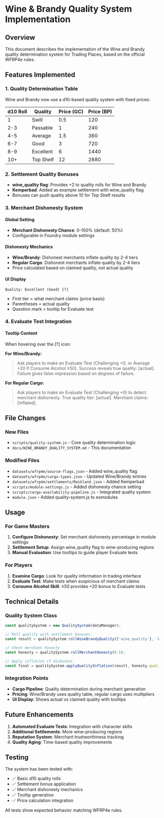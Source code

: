 # Wine & Brandy Quality System Implementation

## Overview

This document describes the implementation of the Wine and Brandy quality determination system for Trading Places, based on the official WFRP4e rules.

## Features Implemented

### 1. Quality Determination Table

Wine and Brandy now use a d10-based quality system with fixed prices:

| d10 Roll | Quality    | Price (GC) | Price (BP) |
|----------|------------|------------|------------|
| 1        | Swill      | 0.5        | 120        |
| 2-3      | Passable   | 1          | 240        |
| 4-5      | Average    | 1.5        | 360        |
| 6-7      | Good       | 3          | 720        |
| 8-9      | Excellent  | 6          | 1440       |
| 10+      | Top Shelf  | 12         | 2880       |

### 2. Settlement Quality Bonuses

- **wine_quality flag**: Provides +2 to quality rolls for Wine and Brandy
- **Kemperbad**: Added as example settlement with wine_quality flag
- Bonuses can push quality above 10 for Top Shelf results

### 3. Merchant Dishonesty System

#### Global Setting
- **Merchant Dishonesty Chance**: 0-100% (default: 50%)
- Configurable in Foundry module settings

#### Dishonesty Mechanics
- **Wine/Brandy**: Dishonest merchants inflate quality by 2-4 tiers
- **Regular Cargo**: Dishonest merchants inflate quality by 2-4 tiers
- Price calculated based on claimed quality, not actual quality

#### UI Display
```
Quality: Excellent (Good) [?]
```
- First tier = what merchant claims (price basis)
- Parentheses = actual quality
- Question mark = tooltip for Evaluate test

### 4. Evaluate Test Integration

#### Tooltip Content
When hovering over the [?] icon:

**For Wine/Brandy:**
> Ask players to make an Evaluate Test (Challenging +0, or Average +20 if Consume Alcohol ≥50). Success reveals true quality: [actual]. Failure gives false impression based on degrees of failure.

**For Regular Cargo:**
> Ask players to make an Evaluate Test (Challenging +0) to detect merchant dishonesty. True quality tier: [actual]. Merchant claims: [inflated].

## File Changes

### New Files
- `scripts/quality-system.js` - Core quality determination logic
- `docs/WINE_BRANDY_QUALITY_SYSTEM.md` - This documentation

### Modified Files
- `datasets/wfrp4e/source-flags.json` - Added wine_quality flag
- `datasets/wfrp4e/cargo-types.json` - Updated Wine/Brandy entries
- `datasets/wfrp4e/settlements/Reikland.json` - Added Kemperbad
- `scripts/module-settings.js` - Added dishonesty chance setting
- `scripts/cargo-availability-pipeline.js` - Integrated quality system
- `module.json` - Added quality-system.js to esmodules

## Usage

### For Game Masters
1. **Configure Dishonesty**: Set merchant dishonesty percentage in module settings
2. **Settlement Setup**: Assign wine_quality flag to wine-producing regions
3. **Manual Evaluation**: Use tooltips to guide player Evaluate tests

### For Players
1. **Examine Cargo**: Look for quality information in trading interface
2. **Evaluate Test**: Make tests when suspicious of merchant claims
3. **Consume Alcohol Skill**: ≥50 provides +20 bonus to Evaluate tests

## Technical Details

### Quality System Class
```javascript
const qualitySystem = new QualitySystem(dataManager);

// Roll quality with settlement bonuses
const result = qualitySystem.rollWineBrandyQuality(['wine_quality'], 'Wine');

// Check merchant honesty
const honesty = qualitySystem.rollMerchantHonesty(0.5);

// Apply inflation if dishonest
const final = qualitySystem.applyQualityInflation(result, honesty.qualityInflation, true);
```

### Integration Points
- **Cargo Pipeline**: Quality determination during merchant generation
- **Pricing**: Wine/Brandy uses quality table, regular cargo uses multipliers
- **UI Display**: Shows actual vs claimed quality with tooltips

## Future Enhancements

1. **Automated Evaluate Tests**: Integration with character skills
2. **Additional Settlements**: More wine-producing regions
3. **Reputation System**: Merchant trustworthiness tracking
4. **Quality Aging**: Time-based quality improvements

## Testing

The system has been tested with:
- ✅ Basic d10 quality rolls
- ✅ Settlement bonus application
- ✅ Merchant dishonesty mechanics
- ✅ Tooltip generation
- ✅ Price calculation integration

All tests show expected behavior matching WFRP4e rules.